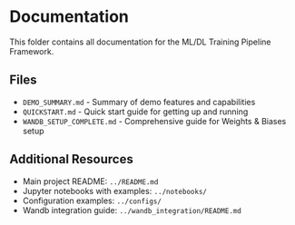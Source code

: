# Documentation

This folder contains all documentation for the ML/DL Training Pipeline Framework.

## Files

- `DEMO_SUMMARY.md` - Summary of demo features and capabilities
- `QUICKSTART.md` - Quick start guide for getting up and running
- `WANDB_SETUP_COMPLETE.md` - Comprehensive guide for Weights & Biases setup

## Additional Resources

- Main project README: `../README.md`
- Jupyter notebooks with examples: `../notebooks/`
- Configuration examples: `../configs/`
- Wandb integration guide: `../wandb_integration/README.md`
